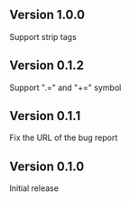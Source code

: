 ## Version 1.0.0

Support strip tags

## Version 0.1.2

Support ".=" and "+=" symbol

## Version 0.1.1

Fix the URL of the bug report

## Version 0.1.0

Initial release
